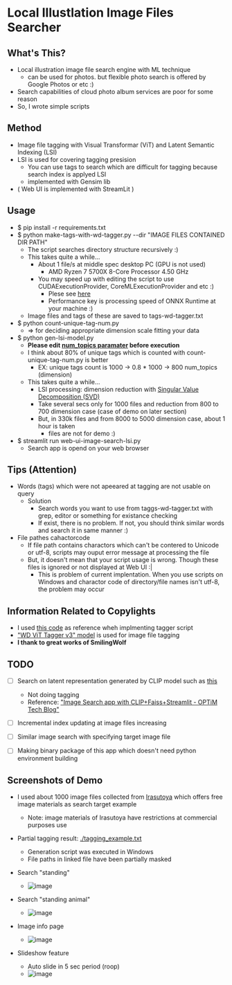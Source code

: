 # Local Illustlation Image Files Searcher
## What's This?
- Local illustration image file search engine with ML technique
  - can be used for photos. but flexible photo search is offered by Google Photos or etc :)
- Search capabilities of cloud photo album services are poor for some reason
- So, I wrote simple scripts

## Method
- Image file tagging with Visual Transformar (ViT) and Latent Semantic Indexing (LSI)
- LSI is used for covering tagging presision
  - You can use tags to search which are difficult for tagging because search index is applyed LSI
  - implemented with Gensim lib
- ( Web UI is implemented with StreamLit )

## Usage
- $ pip install -r requirements.txt
- $ python make-tags-with-wd-tagger.py --dir "IMAGE FILES CONTAINED DIR PATH"
  - The script searches directory structure recursively :)
  - This takes quite a while...
    - About 1 file/s at middle spec desktop PC (GPU is not used)
      - AMD Ryzen 7 5700X 8-Core Processor 4.50 GHz
    - You may speed up with editing the script to use CUDAExecutionProvider, CoreMLExecutionProvider and etc :)
      - Plese see [here](https://onnxruntime.ai/docs/execution-providers/)
      - Performance key is processing speed of ONNX Runtime at your machine :)
  - Image files and tags of these are saved to tags-wd-tagger.txt
- $ python count-unique-tag-num.py
  - => for deciding appropriate dimension scale fitting your data
- $ python gen-lsi-model.py
  - **Please edit [num_topics paramater](https://github.com/ryogrid/local-illust-image-searcher/blob/main/gen-lsi-model.py#L51) before execution**
  - I think about 80% of unique tags which is counted with count-unique-tag-num.py is better
    - EX: unique tags count is 1000 -> 0.8 * 1000 -> 800 num_topics (dimension)
  - This takes quite a while...
    - LSI processing: dimension reduction with [Singular Value Decomposition (SVD)](https://en.wikipedia.org/wiki/Singular_value_decomposition)
    - Take several secs only for 1000 files and reduction from 800 to 700 dimension case (case of demo on later section)
    - But, in 330k files and from 8000 to 5000 dimension case, about 1 hour is taken
      - files are not for demo :)
- $ streamlit run web-ui-image-search-lsi.py
  - Search app is opend on your web browser

## Tips (Attention)
- Words (tags) which were not apeeared at tagging are not usable on query
  - Solution
    - Search words you want to use from taggs-wd-tagger.txt with grep, editor or something for existance checking
    - If exist, there is no problem. If not, you should think similar words and search it in same manner :) 
- File pathes cahactorcode 
  - If file path contains charactors which can't be contered to Unicode or utf-8, scripts may ouput error message at processing the file
  - But, it doesn't mean that your script usage is wrong. Though these files is ignored or not displayed at Web UI :|
    - This is problem of current implentation. When you use scripts on Windows and charactor code of directory/file names isn't utf-8, the problem may occur

## Information Related to Copylights
- I used [this code](https://huggingface.co/spaces/SmilingWolf/wd-tagger/blob/main/app.py) as reference wheh implmenting tagger script
- ["WD ViT Tagger v3" model](https://huggingface.co/SmilingWolf/wd-vit-tagger-v3) is used for image file tagging
- **I thank to great works of SmilingWolf**

## TODO
- [ ] Search on latent representation generated by CLIP model such as [this](https://huggingface.co/laion/CLIP-ViT-H-14-laion2B-s32B-b79K)
  - Not doing tagging
  - Reference: ["Image Search app with CLIP+Faiss+Streamlit - OPTiM Tech Blog"](https://tech--blog-optim-co-jp.translate.goog/entry/2022/07/04/100000?_x_tr_sl=ja&_x_tr_tl=en&_x_tr_hl=ja&_x_tr_pto=wapp)
- [ ] Incremental index updating at image files increasing
- [ ] Similar image search with specifying target image file 
- [ ] Making binary package of this app which doesn't need python environment building


## Screenshots of Demo
- I used about 1000 image files collected from [Irasutoya](https://www.irasutoya.com/) which offers free image materials as search target example
  - Note: image materials of Irasutoya have restrictions at commercial purposes use
- Partial tagging result: [./tagging_example.txt](/tagging_example.txt)
  - Generation script was executed in Windows
  - File paths in linked file have been partially masked 


- Search "standing"
  - ![image](https://github.com/user-attachments/assets/6e324a1e-ae49-40de-9dbd-d040e153b837)
- Search "standing animal"
  - ![image](https://github.com/user-attachments/assets/cd2862e3-e7e2-42fe-b830-705c778e10b8)
- Image info page
  - ![image](https://github.com/user-attachments/assets/0cd8e9ee-bc90-4b11-9003-72d40b0a1fe7)
- Slideshow feature
  - Auto slide in 5 sec period (roop)
  - ![image](https://github.com/user-attachments/assets/ea42336f-6b59-402b-b19e-f10610e4b200)
  



